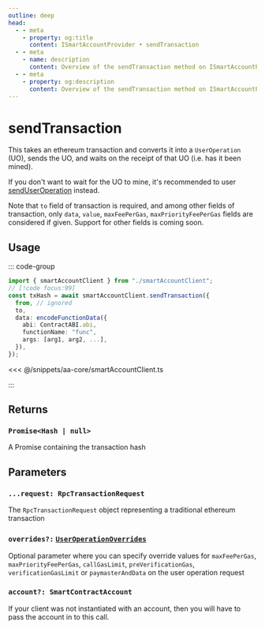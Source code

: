 ```yaml
---
outline: deep
head:
  - - meta
    - property: og:title
      content: ISmartAccountProvider • sendTransaction
  - - meta
    - name: description
      content: Overview of the sendTransaction method on ISmartAccountProvider
  - - meta
    - property: og:description
      content: Overview of the sendTransaction method on ISmartAccountProvider
---
```


# sendTransaction

This takes an ethereum transaction and converts it into a `UserOperation` (UO), sends the UO, and waits on the receipt of that UO (i.e. has it been mined).

If you don't want to wait for the UO to mine, it's recommended to user [sendUserOperation](./sendUserOperation) instead.

Note that `to` field of transaction is required, and among other fields of transaction, only `data`, `value`, `maxFeePerGas`, `maxPriorityFeePerGas` fields are considered if given. Support for other fields is coming soon.

## Usage

::: code-group

```ts [example.ts]
import { smartAccountClient } from "./smartAccountClient";
// [!code focus:99]
const txHash = await smartAccountClient.sendTransaction({
  from, // ignored
  to,
  data: encodeFunctionData({
    abi: ContractABI.abi,
    functionName: "func",
    args: [arg1, arg2, ...],
  }),
});
```

<<< @/snippets/aa-core/smartAccountClient.ts

:::

## Returns

### `Promise<Hash | null>`

A Promise containing the transaction hash

## Parameters

### `...request: RpcTransactionRequest`

The `RpcTransactionRequest` object representing a traditional ethereum transaction

### `overrides?:` [`UserOperationOverrides`](/packages/aa-core/smart-account-client/types/userOperationOverrides.md)

Optional parameter where you can specify override values for `maxFeePerGas`, `maxPriorityFeePerGas`, `callGasLimit`, `preVerificationGas`, `verificationGasLimit` or `paymasterAndData` on the user operation request

### `account?: SmartContractAccount`

If your client was not instantiated with an account, then you will have to pass the account in to this call.

